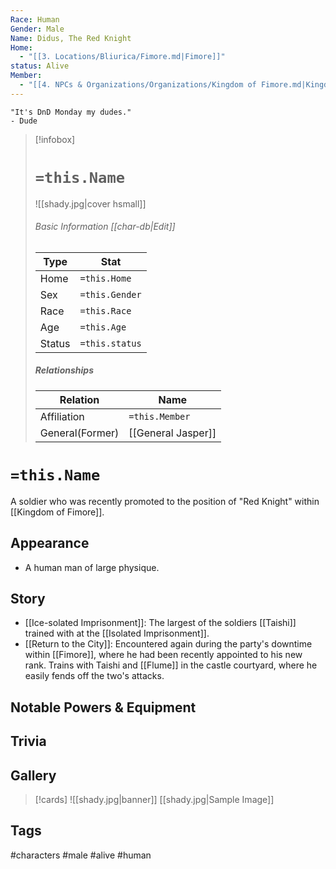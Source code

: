 ```yaml
---
Race: Human
Gender: Male
Name: Didus, The Red Knight
Home:
  - "[[3. Locations/Bliurica/Fimore.md|Fimore]]"
status: Alive
Member:
  - "[[4. NPCs & Organizations/Organizations/Kingdom of Fimore.md|Kingdom of Fimore]]"
---
```


	"It's DnD Monday my dudes." 
	- Dude

> [!infobox]
> # `=this.Name`
> ![[shady.jpg|cover hsmall]]
> ###### Basic Information [[char-db|Edit]]
> | Type | Stat |
> | ---- | ---- |
> | Home | `=this.Home` |
> | Sex | `=this.Gender` |
> | Race | `=this.Race` |
> | Age | `=this.Age` |
> | Status | `=this.status` |
> ##### Relationships
> | Relation | Name |
> | ---- | ---- |
> | Affiliation | `=this.Member` |
> |General(Former)|[[General Jasper]]|

# `=this.Name`
A soldier who was recently promoted to the position of "Red Knight" within [[Kingdom of Fimore]].
## Appearance
- A human man of large physique.
## Story
- [[Ice-solated Imprisonment]]: The largest of the soldiers [[Taishi]] trained with at the [[Isolated Imprisonment]].
- [[Return to the City]]: Encountered again during the party's downtime within [[Fimore]], where he had been recently appointed to his new rank. Trains with Taishi and [[Flume]] in the castle courtyard, where he easily fends off the two's attacks.
## Notable Powers & Equipment
## Trivia

## Gallery
>[!cards]
>![[shady.jpg|banner]]
>[[shady.jpg|Sample Image]]
>

## Tags
#characters #male #alive #human 